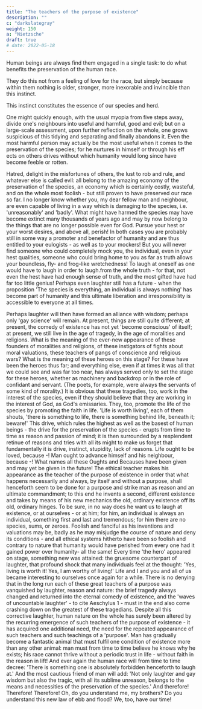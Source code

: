 ```yaml
---
title: "The teachers of the purpose of existence"
description: ""
c: "darkslategray"
weight: 150
a: "Nietzsche"
draft: true
# date: 2022-05-18
---
```



Human beings are always find them engaged in a single task: to do what benefits the preservation of the human race.

They do this not from a feeling of love for the race, but simply because within them nothing is older, stronger, more inexorable and invincible than this instinct.

This instinct constitutes the essence of our species and herd.

One might quickly enough, with the usual myopia from five steps away, divide one's neighbours into useful and harmful, good and evil; but on a large-scale assessment, upon further reflection on the whole, one grows suspicious of this tidying and
separating and finally abandons it. Even the most harmful person may
actually be the most useful when it comes to the preservation of the
species; for he nurtures in himself or through his eff ects on others
drives without which humanity would long since have become feeble or
rotten. 

Hatred, delight in the misfortunes of others, the lust to rob and
rule, and whatever else is called evil: all belong to the amazing economy
of the preservation of the species, an economy which is certainly costly,
wasteful, and on the whole most foolish - but still proven to have
preserved our race so far. I no longer know whether you, my dear fellow
man and neighbour, are even capable of living in a way which is
damaging to the species, i.e. 'unreasonably' and 'badly'. What might
have harmed the species may have become extinct many thousands of
years ago and may by now belong to the things that are no longer
possible even for God. Pursue your hest or your worst desires, and
above all, perish! In both cases you are probably still in some way a
promoter and benefactor of humanity and are thus entitled to your
eulogists - as well as to your mockers! But you will never find someone
who could completely mock you, the individual, even in your hest
qualities, someone who could bring home to you as far as truth allows
your boundless, fly- and frog-like wretchedness! To laugh at oneself as
one would have to laugh in order to laugh.from the whole truth - for that,
not even the hest have had enough sense of truth, and the most gifted
have had far too little genius! Perhaps even laughter still has a future -
when the proposition 'The species is everything, an individual is always
nothing' has become part of humanity and this ultimate liberation and
irresponsibility is accessible to everyone at all times.

Perhaps laughter will then have formed an alliance with wisdom; perhaps only 'gay
science' will remain. At present, things are still quite different; at
present, the comedy of existence has not yet 'become conscious' of
itself; at present, we still live in the age of tragedy, in the age of
moralities and religions. What is the meaning of the ever-new appearance of these founders of moralities and religions, of these instigators of
fights about moral valuations, these teachers of pangs of conscience and
religious wars? What is the meaning of these heroes on this stage? For
these have been the heroes thus far; and everything else, even if at times
it was all that we could see and was far too near, has always served only
to set the stage for these heroes, whether as machinery and backdrop or
in the role of confidant and servant. (The poets, for example, were
always the servants of some kind of morality.) It is obvious that these
tragedies, too, work in the interest of the species, even if they should
believe that they are working in the interest of God, as God's emissaries.
They, too, promote the life of the species by promoting the faith in life.
'Life is worth living', each of them shouts, 'there is something to life,
there is something behind life, beneath it; beware!' This drive, which
rules the highest as well as the basest of human beings - the drive for
the preservation of the species - erupts from time to time as reason and
passion of mind; it is then surrounded by a resplendent retinue of
reasons and tries with all its might to make us forget that fundamentally
it is drive, instinct, stupidity, lack of reasons. Life ought to be loved,
because -! Man ought to advance himself and his neighbour, because -!
What names all these Oughts and Becauses have been given and may yet
be given in the future! The ethical teacher makes his appearance as the
teacher of the purpose of existence in order that what happens necessarily and always, by itself and without a purpose, shall henceforth seem
to be done for a purpose and strike man as reason and an ultimate
commandment; to this end he invents a second, different existence and
takes by means of his new mechanics the old, ordinary existence off its
old, ordinary hinges. To be sure, in no way does he want us to laugh at
existence, or at ourselves - or at him; for him, an individual is always an
individual, something first and last and tremendous; for him there are
no species, sums, or zeroes. Foolish and fanciful as his inventions and
valuations may be, badly as he may misjudge the course of nature and
deny its conditions - and all ethical systems hitherto have been so
foolish and contrary to nature that humanity would have perished from every one had it gained power over humanity- all the same! Every time
'the hero' appeared on stage, something new was attained: the gruesome
counterpart of laughter, that profound shock that many individuals feel
at the thought: 'Yes, living is worth it! Yes, I am worthy of living!' Life
and I and you and all of us became interesting to ourselves once again for
a while. There is no denying that in the long run each of these great
teachers of a purpose was vanquished by laughter, reason and nature:
the brief tragedy always changed and returned into the eternal comedy
of existence, and the 'waves of uncountable laughter' - to cite
Aeschylus 1 - must in the end also come crashing down on the greatest
of these tragedians. Despite all this corrective laughter, human nature
on the whole has surely been altered by the recurring emergence of such
teachers of the purpose of existence - it has acquired one additional need,
the need for the repeated appearance of such teachers and such
teachings of a 'purpose'. Man has gradually become a fantastic animal
that must fulfil one condition of existence more than any other animal:
man must from time to time believe he knows why he exists; his race
cannot thrive without a periodic trust in life - without faith in the reason
in lift! And ever again the human race will from time to time decree:
'There is something one is absolutely forbidden henceforth to laugh at.'
And the most cautious friend of man will add: 'Not only laughter and
gay wisdom but also the tragic, with all its sublime unreason, belongs to
the means and necessities of the preservation of the species.' And
therefore! Therefore! Therefore! Oh, do you understand me, my
brothers? Do you understand this new law of ebb and flood? We, too,
have our time! 
